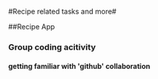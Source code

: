 #Recipe related tasks and more#

##Recipe App

### Group coding acitivity

#### getting familiar with 'github' collaboration

